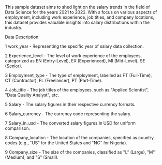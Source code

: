 This sample dataset aims to shed light on the salary trends in the field of Data Science for the years 2021 to 2023. With a focus on various aspects of employment, including work experience, job titles, and company locations, this dataset provides valuable insights into salary distributions within the industry.

Data Description:

1 work_year -	Representing the specific year of salary data collection.

2	Experience_level - The level of work experience of the employees, categorized as EN (Entry-Level), EX (Experienced), MI (Mid-Level), SE (Senior).

3	Employment_type - The type of employment, labelled as FT (Full-Time), CT (Contractor), FL (Freelancer), PT (Part-Time).

4	Job_title - The job titles of the employees, such as "Applied Scientist", "Data Quality Analyst", etc.

5	Salary - The salary figures in their respective currency formats.

6	Salary_currency - The currency code representing the salary.

7	Salary_in_usd - The converted salary figures in USD for uniform comparison.

8	Company_location - The location of the companies, specified as country codes (e.g., "US" for the United States and "NG" for Nigeria).

9	Company_size - The size of the companies, classified as "L" (Large), "M" (Medium), and "S" (Small).

